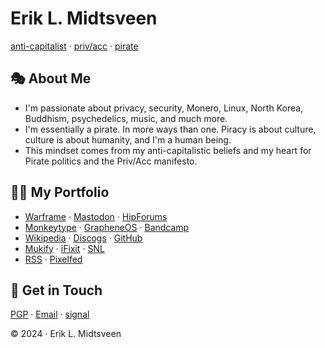 # Erik L. Midtsveen

[anti-capitalist](https://en.wikipedia.org/wiki/Anarcho-syndicalism) · [priv/acc](https://privacc.org/) · [pirate](https://falkvinge.net/pirate-wheel/)

## 🎭 About Me
- I'm passionate about privacy, security, Monero, Linux, North Korea, Buddhism, psychedelics, music, and much more.  
- I'm essentially a pirate. In more ways than one. Piracy is about culture, culture is about humanity, and I'm a human being.  
- This mindset comes from my anti-capitalistic beliefs and my heart for Pirate politics and the Priv/Acc manifesto.

## 👨‍💻 My Portfolio
- [Warframe](https://forums.warframe.com/profile/4844897-pmarg/) · <a rel="me" href="https://social.linux.pizza/@midtsveen">Mastodon</a> · [HipForums](https://www.hipforums.com/forum/threads/hi-friends-3.519830/#post-9449643)
- [Monkeytype](https://monkeytype.com/profile/p-marg) · [GrapheneOS](https://discuss.grapheneos.org/u/p-marg) · [Bandcamp](https://bandcamp.com/pmarg)
- [Wikipedia](https://en.wikipedia.org/wiki/User:Erik-Pirat) · [Discogs](https://discogs.com/user/pmarg) · [GitHub](https://github.com/midtsveen)
- [Mukify](https://mukify.com/en/wishlist/d2168dd8-137a-414c-9666-29f1ebf6adc8) · [iFixit](https://www.ifixit.com/User/4620054/p.marg) · [SNL](https://brukere.snl.no/64413)
- [RSS](https://social.linux.pizza/@midtsveen.rss) · [Pixelfed](https://pixelfed.social/midtsveen)

## 💬 Get in Touch
[PGP](https://midtsveen.github.io/email.html) · [Email](https://midtsveen.github.io/email.html) · [signal](https://midtsveen.github.io/SignalGroupQr.png)

© 2024 · Erik L. Midtsveen
